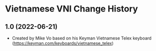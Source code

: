 Vietnamese VNI Change History
====================

1.0 (2022-06-21)
----------------
* Created by Mike Vo based on his Keyman Vietnamese Telex keyboard (https://keyman.com/keyboards/vietnamese_telex)
